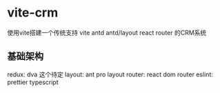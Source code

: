 # vite-crm
使用vite搭建一个传统支持 vite antd antd/layout react router 的CRM系统

## 基础架构
redux: dva 这个待定
layout: ant pro layout
router: react dom router
eslint: prettier typescript